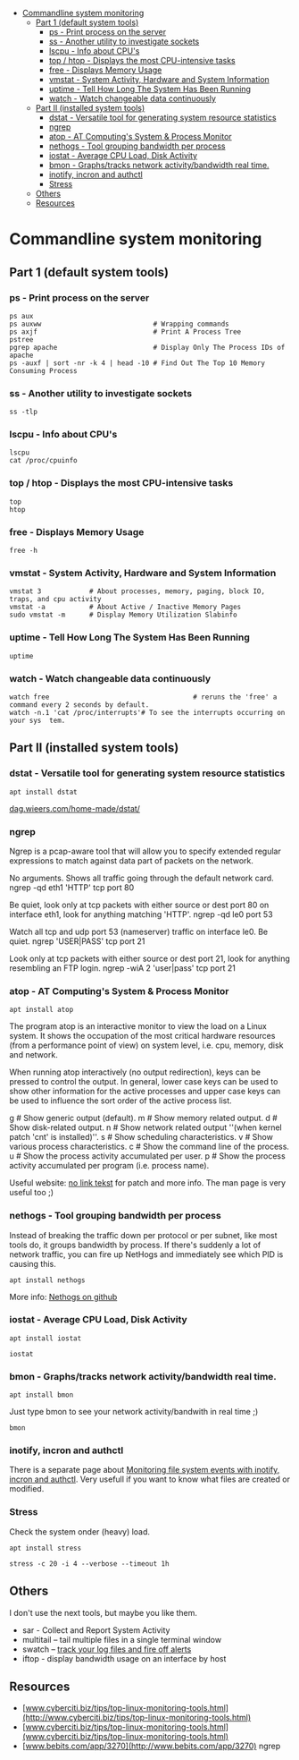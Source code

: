 - [Commandline system monitoring](#commandline-system-monitoring)
  * [Part 1 (default system tools)](#part-1-default-system-tools)
    + [ps - Print process on the server](#ps---print-process-on-the-server)
    + [ss - Another utility to investigate sockets](#ss---another-utility-to-investigate-sockets)
    + [lscpu - Info about CPU's](#lscpu---info-about-cpus)
    + [top / htop - Displays the most CPU-intensive tasks](#top--htop---displays-the-most-cpu-intensive-tasks)
    + [free - Displays Memory Usage](#free---displays-memory-usage)
    + [vmstat - System Activity, Hardware and System Information](#vmstat---system-activity-hardware-and-system-information)
    + [uptime - Tell How Long The System Has Been Running](#uptime---tell-how-long-the-system-has-been-running)
    + [watch - Watch changeable data continuously](#watch---watch-changeable-data-continuously)
  * [Part II (installed system tools)](#part-ii-installed-system-tools)
    + [dstat - Versatile tool for generating system resource statistics](#dstat---versatile-tool-for-generating-system-resource-statistics)
    + [ngrep](#ngrep)
    + [atop - AT Computing's System & Process Monitor](#atop---at-computings-system--process-monitor)
    + [nethogs - Tool grouping bandwidth per process](#nethogs---tool-grouping-bandwidth-per-process)
    + [iostat - Average CPU Load, Disk Activity](#iostat---average-cpu-load-disk-activity)
    + [bmon - Graphs/tracks network activity/bandwidth real time.](#bmon---graphstracks-network-activitybandwidth-real-time)
    + [inotify, incron and authctl](#inotify-incron-and-authctl)
    + [Stress](#stress)
  * [Others](#others)
  * [Resources](#resources)

<!-- END TOC -->

# Commandline system monitoring

## Part 1 (default system tools)

### ps - Print process on the server

    ps aux
    ps auxww                            # Wrapping commands
    ps axjf                             # Print A Process Tree
    pstree
    pgrep apache                        # Display Only The Process IDs of apache
    ps -auxf | sort -nr -k 4 | head -10 # Find Out The Top 10 Memory Consuming Process


### ss - Another utility to investigate sockets

    ss -tlp

### lscpu - Info about CPU's

    lscpu
    cat /proc/cpuinfo

### top / htop - Displays the most CPU-intensive tasks

    top
    htop

### free - Displays Memory Usage

    free -h

### vmstat - System Activity, Hardware and System Information

    vmstat 3            # About processes, memory, paging, block IO, traps, and cpu activity
    vmstat -a           # About Active / Inactive Memory Pages
    sudo vmstat -m      # Display Memory Utilization Slabinfo

### uptime - Tell How Long The System Has Been Running

    uptime

### watch - Watch changeable data continuously

    watch free                                    # reruns the 'free' a command every 2 seconds by default.
    watch -n.1 'cat /proc/interrupts'# To see the interrupts occurring on your sys  tem.

## Part II (installed system tools)

### dstat - Versatile tool for generating system resource statistics

    apt install dstat

[dag.wieers.com/home-made/dstat/](http://dag.wieers.com/home-made/dstat/)

### ngrep

Ngrep is a pcap-aware tool that will allow you to specify extended regular expressions to match against data part of packets on the network.

No arguments. Shows all traffic going through the default network card.
    ngrep -qd eth1 'HTTP' tcp port 80

Be quiet, look only at tcp packets with either source or dest port 80 on interface eth1, look for anything matching 'HTTP'.
    ngrep -qd le0 port 53

Watch all tcp and udp port 53 (nameserver) traffic on interface le0. Be quiet.
    ngrep 'USER|PASS' tcp port 21

Look only at tcp packets with either source or dest port 21, look for anything resembling an FTP login.
    ngrep -wiA 2 'user|pass' tcp port 21

### atop - AT Computing's System & Process Monitor

    apt install atop

The program atop is an interactive monitor to view the load on a Linux system. It shows the occupation of the most critical hardware resources (from a performance point of view) on system level, i.e. cpu, memory, disk and network.

When running atop interactively (no output redirection), keys can be pressed to control the output. In general, lower case keys can be used to show other information for the active processes and upper case keys can be used to influence the sort order of the active process list.

g # Show generic output (default).
m # Show memory related output.
d # Show disk-related output.
n # Show network related output ''(when kernel patch 'cnt' is installed)''.
s # Show scheduling characteristics.
v # Show various process characteristics.
c # Show the command line of the process.
u # Show the process activity accumulated per user.
p # Show the process activity accumulated per program (i.e. process name).

Useful website: [no link tekst](http://www.atoptool.nl) for patch and more info. The man page is very useful too ;)

### nethogs - Tool grouping bandwidth per process

Instead of breaking the traffic down per protocol or per subnet, like most tools do, it groups bandwidth by process. If there's suddenly a lot of network traffic, you can fire up NetHogs and immediately see which PID is causing this.

    apt install nethogs

More info: [Nethogs on github](https://github.com/raboof/nethogs#readme)

###  iostat - Average CPU Load, Disk Activity

    apt install iostat

    iostat

### bmon - Graphs/tracks network activity/bandwidth real time.

    apt install bmon

Just type bmon to see your network activity/bandwith in real time ;)

    bmon

### inotify, incron and authctl

There is a separate page about [Monitoring file system events with inotify, incron and authctl](kb/129).
Very usefull if you want to know what files are created or modified.

### Stress

Check the system onder (heavy) load.

    apt install stress

    stress -c 20 -i 4 --verbose --timeout 1h

## Others

I don't use the next tools, but maybe you like them.

* sar - Collect and Report System Activity
* multitail – tail multiple files in a single terminal window
* swatch – [track your log files and fire off alerts](http://www.linuxjournal.com/article/4776?page=0,2)
* iftop - display bandwidth usage on an interface by host

## Resources

* [www.cyberciti.biz/tips/top-linux-monitoring-tools.html](http://www.cyberciti.biz/tips/top-linux-monitoring-tools.html)
* [www.cyberciti.biz/tips/top-linux-monitoring-tools.html](www.cyberciti.biz/tips/top-linux-monitoring-tools.html)
* [www.bebits.com/app/3270](http://www.bebits.com/app/3270) ngrep
